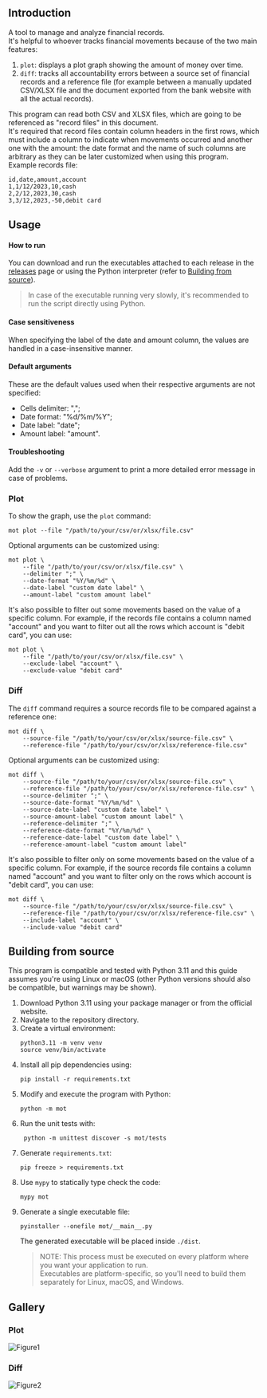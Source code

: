 ## Introduction

A tool to manage and analyze financial records.  
It's helpful to whoever tracks financial movements because of the two main features:
1. `plot`: displays a plot graph showing the amount of money over time.
2. `diff`: tracks all accountability errors between a source set of financial records and a reference file (for example
between a manually updated CSV/XLSX file and the document exported from the bank website with all the actual records).

This program can read both CSV and XLSX files, which are going to be referenced as "record files" in this document.  
It's required that record files contain column headers in the first rows, which must include a column to indicate when
movements occurred and another one with the amount: the date format and the name of such columns are arbitrary as they
can be later customized when using this program.  
Example records file:
```
id,date,amount,account
1,1/12/2023,10,cash
2,2/12,2023,30,cash
3,3/12,2023,-50,debit card
```
## Usage

#### How to run

You can download and run the executables attached to each release in the [releases](https://github.com/Ciro23/money-over-time/releases)
page or using the Python interpreter (refer to [Building from source](#building-from-source)).  
>In case of the executable running very slowly, it's recommended to run the script directly using Python.

#### Case sensitiveness

When specifying the label of the date and amount column, the values are handled in a case-insensitive manner.

#### Default arguments

These are the default values used when their respective arguments are not specified:  
- Cells delimiter: ",";
- Date format: "%d/%m/%Y";  
- Date label: "date";
- Amount label: "amount".

#### Troubleshooting

Add the `-v` or `--verbose` argument to print a more detailed error message in case of problems.

### Plot

To show the graph, use the `plot` command:
```shell
mot plot --file "/path/to/your/csv/or/xlsx/file.csv"
```
Optional arguments can be customized using:
```shell
mot plot \
    --file "/path/to/your/csv/or/xlsx/file.csv" \
    --delimiter ";" \
    --date-format "%Y/%m/%d" \
    --date-label "custom date label" \
    --amount-label "custom amount label"
```
It's also possible to filter out some movements based on the value of a specific column.
For example, if the records file contains a column named "account" and you want to filter out
all the rows which account is "debit card", you can use:
```shell
mot plot \
    --file "/path/to/your/csv/or/xlsx/file.csv" \
    --exclude-label "account" \
    --exclude-value "debit card"
```

### Diff

The `diff` command requires a source records file to be compared against a reference one:
```shell
mot diff \
    --source-file "/path/to/your/csv/or/xlsx/source-file.csv" \
    --reference-file "/path/to/your/csv/or/xlsx/reference-file.csv"
```
Optional arguments can be customized using:
```shell
mot diff \
    --source-file "/path/to/your/csv/or/xlsx/source-file.csv" \
    --reference-file "/path/to/your/csv/or/xlsx/reference-file.csv" \
    --source-delimiter ";" \
    --source-date-format "%Y/%m/%d" \
    --source-date-label "custom date label" \
    --source-amount-label "custom amount label" \
    --reference-delimiter ";" \
    --reference-date-format "%Y/%m/%d" \
    --reference-date-label "custom date label" \
    --reference-amount-label "custom amount label"
```
It's also possible to filter only on some movements based on the value of a specific column.
For example, if the source records file contains a column named "account" and you want to filter only on
the rows which account is "debit card", you can use:
```shell
mot diff \
    --source-file "/path/to/your/csv/or/xlsx/source-file.csv" \
    --reference-file "/path/to/your/csv/or/xlsx/reference-file.csv" \
    --include-label "account" \
    --include-value "debit card"
```

## Building from source

This program is compatible and tested with Python 3.11 and this guide assumes you're using Linux or macOS (other Python
versions should also be compatible, but warnings may be shown).
1. Download Python 3.11 using your package manager or from the official website.
2. Navigate to the repository directory.
3. Create a virtual environment:
    ```shell
    python3.11 -m venv venv
    source venv/bin/activate
    ```
4. Install all pip dependencies using:
    ```shell
    pip install -r requirements.txt
    ```
5. Modify and execute the program with Python:
    ```shell
    python -m mot
    ```
6. Run the unit tests with:
   ```shell
    python -m unittest discover -s mot/tests
    ```
7. Generate `requirements.txt`:
   ```shell
   pip freeze > requirements.txt
   ```
8. Use `mypy` to statically type check the code:
   ```shell
   mypy mot
   ```
9. Generate a single executable file:
   ```shell
   pyinstaller --onefile mot/__main__.py
   ```
   The generated executable will be placed inside `./dist`.  
   > NOTE: This process must be executed on every platform where you want your application to run.  
   Executables are platform-specific, so you'll need to build them separately for Linux, macOS, and Windows.

## Gallery

### Plot

![Figure1](https://github.com/user-attachments/assets/3bfcfae2-c956-41bc-9c36-c3702a4fcfd2)

### Diff

![Figure2](https://github.com/user-attachments/assets/895514df-5591-44b3-8921-428b1d031f50)
